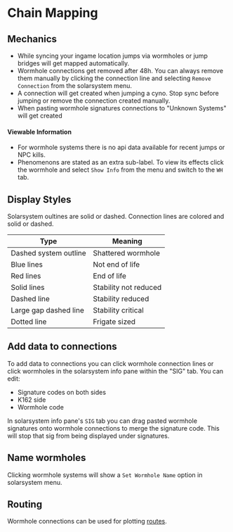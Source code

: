 # Chain Mapping

## Mechanics

 - While syncing your ingame location jumps via wormholes or jump
   bridges will get mapped automatically.
 - Wormhole connections get removed after 48h. You can always remove them manually by clicking the connection line and selecting `Remove Connection` from the solarsystem menu.
 - A connection will get created when jumping a cyno. Stop sync before
   jumping or remove the connection created manually.
 - When pasting wormhole signatures connections to "Unknown Systems" will get created

#### Viewable Information 
 - For wormhole systems there is no api data available for recent jumps
   or NPC kills.
 - Phenomenons are stated as an extra sub-label. To view its effects
   click the wormhole and select `Show Info` from the menu and switch to the `WH` tab.

## Display Styles
Solarsystem oultines are solid or dashed. 
Connection lines are colored and solid or dashed.

|Type| Meaning |
|--|--|
| Dashed system outline | Shattered wormhole |
| Blue lines | Not end of life |
| Red lines | End of life |
| Solid lines | Stability not reduced |
| Dashed line | Stability reduced|
| Large gap dashed line| Stability critical |
| Dotted line| Frigate sized |

## Add data to connections
To add data to connections you can click wormhole connection lines or click wormholes in the solarsystem info pane within the "SIG" tab.
You can edit:<br>

 - Signature codes on both sides<br>
 - K162 side<br>
 - Wormhole code<br>

In solarsystem info pane's `SIG` tab you can drag pasted wormhole signatures onto wormhole connections to merge the signature code. This will stop that sig from being displayed under signatures. 

## Name wormholes
Clicking wormhole systems will show a `Set Wormhole Name` option in solarsystem menu.

## Routing
Wormhole connections can be used for plotting [routes](https://eveeye.readthedocs.io/en/latest/sync/waypoints/).
<!--stackedit_data:
eyJoaXN0b3J5IjpbLTQzNTE1Mzg5NiwtOTc0ODc1NjQ2LC04ND
E2NTM3OTMsMTEzNzMyNTM3MSw2MjM5ODEwNTUsLTQ1NDI0MDM2
OSwtMTk0Mzk1NTk3OSwxNjM3MTg0OTAsNjcwNzE5NTUxLC00NT
c3ODEzMSwtMzMyNDQ3Mjk3XX0=
-->